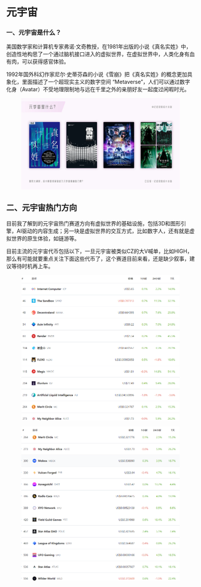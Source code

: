 # 元宇宙

### 一、元宇宙是什么？ <a href="#toc-1" id="toc-1"></a>

美国数学家和计算机专家弗诺·文奇教授，在1981年出版的小说《真名实姓》中，创造性地构思了一个通过脑机接口进入的虚拟世界，在虚拟世界中，人类化身有血有肉，可以获得感官体验。

1992年国外科幻作家尼尔·史蒂芬森的小说《雪崩》把《真名实姓》的概念更加具象化，里面描述了一个超现实主义的数字空间 “Metaverse”，人们可以通过数字化身（Avatar）不受地理限制地与远在千里之外的亲朋好友一起度过闲暇时光。

<figure><img src="../../.gitbook/assets/image (14).png" alt=""><figcaption></figcaption></figure>

## **二、元宇宙热门方向**

目前我了解到的元宇宙热门赛道方向有虚拟世界的基础设施，包括3D和图形引擎，AI驱动的内容生成；另一块是虚拟世界的交互方式，比如数字人，还有就是虚拟世界的原生体验，如链游等。

目前主流的元宇宙代币包括以下，一旦元宇宙被类似CZ的大V喊单，比如HIGH，那么有可能就要重点关注下面这些代币了，这个赛道目前来看，还是缺少叙事，建议等待时机再上车。

<figure><img src="../../.gitbook/assets/image (5).png" alt=""><figcaption></figcaption></figure>

<figure><img src="../../.gitbook/assets/image (9).png" alt=""><figcaption></figcaption></figure>

